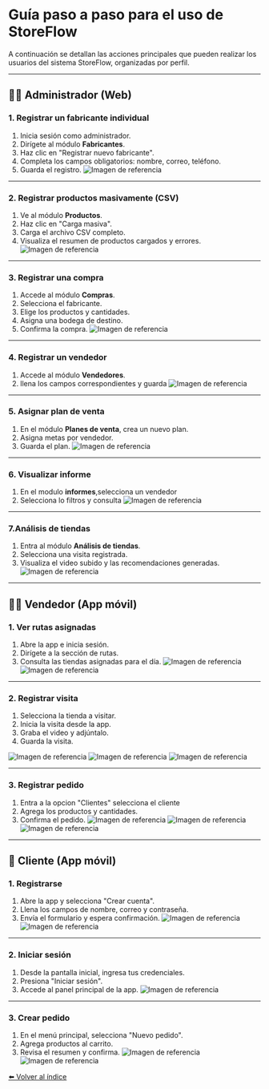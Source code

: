 # Guía paso a paso para el uso de StoreFlow

A continuación se detallan las acciones principales que pueden realizar los usuarios del sistema StoreFlow, organizadas por perfil.

---

## 👩‍💼 Administrador (Web)

### 1. Registrar un fabricante individual
1. Inicia sesión como administrador.
2. Dirígete al módulo **Fabricantes**.
3. Haz clic en "Registrar nuevo fabricante".
4. Completa los campos obligatorios: nombre, correo, teléfono.
5. Guarda el registro.
![Imagen de referencia](./imagenes/registrar-un-fabricante-individual.png)

---

### 2. Registrar productos masivamente (CSV)
1. Ve al módulo **Productos**.
2. Haz clic en "Carga masiva".
4. Carga el archivo CSV  completo.
5. Visualiza el resumen de productos cargados y errores.
![Imagen de referencia](./imagenes/Registrar-productos-masivamente-(CSV).png)

---

### 3. Registrar una compra
1. Accede al módulo **Compras**.
2. Selecciona el fabricante.
3. Elige los productos y cantidades.
4. Asigna una bodega de destino.
5. Confirma la compra.
![Imagen de referencia](./imagenes/Registrar-una-compra.png)

---

### 4. Registrar un vendedor
1. Accede al módulo **Vendedores**.
2. llena los campos correspondientes y guarda
![Imagen de referencia](./imagenes/Registrar-un-vendedor.png)

---

### 5. Asignar plan de venta
1. En el módulo **Planes de venta**, crea un nuevo plan.
2. Asigna metas por vendedor.
3. Guarda el plan.
![Imagen de referencia](./imagenes/Asignar-plan-de-venta.png)

---
### 6. Visualizar informe
1. En el modulo **informes**,selecciona un vendedor
2. Selecciona lo filtros y consulta
![Imagen de referencia](./imagenes/Visualizar-informe.png)
---

### 7.Análisis de tiendas
1. Entra al módulo **Análisis de tiendas**.
2. Selecciona una visita registrada.
3. Visualiza el video subido y las recomendaciones generadas.
![Imagen de referencia](./imagenes/Analisis-de-tiendas.png)

---

## 🧑‍🦱 Vendedor (App móvil)

### 1. Ver rutas asignadas
1. Abre la app e inicia sesión.
2. Dirígete a la sección de rutas.
3. Consulta las tiendas asignadas para el día.
![Imagen de referencia](./imagenes/Ver-rutas-asignadas-1.png)
![Imagen de referencia](./imagenes/Ver-rutas-asignadas-2.png)

---

### 2. Registrar visita
1. Selecciona la tienda a visitar.
2. Inicia la visita desde la app.
3. Graba el video y adjúntalo.
4. Guarda la visita.

![Imagen de referencia](./imagenes/registrar-visita-1.png)
![Imagen de referencia](./imagenes/registrar-visita-2.png)
![Imagen de referencia](./imagenes/registrar-visita-3.png)

---

### 3. Registrar pedido
1. Entra a la opcion "Clientes" selecciona el cliente 
2. Agrega los productos y cantidades.
3. Confirma el pedido.
![Imagen de referencia](./imagenes/v-registrar-pedido.png)
![Imagen de referencia](./imagenes/v-registrar-pedido-2.png)
![Imagen de referencia](./imagenes/v-registrar-pedido-2.png)

---

## 🧍 Cliente (App móvil)

### 1. Registrarse
1. Abre la app y selecciona "Crear cuenta".
2. Llena los campos de nombre, correo y contraseña.
3. Envía el formulario y espera confirmación.
![Imagen de referencia](./imagenes/c-registrarse-1.png)
![Imagen de referencia](./imagenes/c-registrarse-2.png)

---

### 2. Iniciar sesión
1. Desde la pantalla inicial, ingresa tus credenciales.
2. Presiona "Iniciar sesión".
3. Accede al panel principal de la app.
![Imagen de referencia](./imagenes/c-iniciar-sesion.png)

---

### 3. Crear pedido
1. En el menú principal, selecciona "Nuevo pedido".
2. Agrega productos al carrito.
3. Revisa el resumen y confirma.
![Imagen de referencia](./imagenes/c-crear-pedido-1.png)
![Imagen de referencia](./imagenes/c-crear-pedido-2.png)


[⬅️ Volver al índice](index.md)